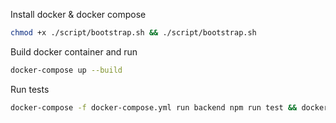 Install docker & docker compose

```bash
chmod +x ./script/bootstrap.sh && ./script/bootstrap.sh
```

Build docker container and run

```bash
docker-compose up --build
```

Run tests

```bash
docker-compose -f docker-compose.yml run backend npm run test && docker-compose -f docker-compose.yml run backend npm run test
```
